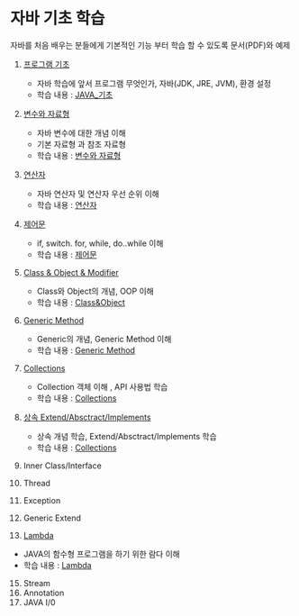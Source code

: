 # 자바 기초 학습
자바를 처음 배우는 분들에게 기본적인 기능 부터 학습 할 수 있도록 문서(PDF)와 예제

1. [프로그램 기초](https://github.com/hyomee/JAVA_EDU/tree/main/FirstJava)
   - 자바 학습에 앞서 프로그램 무엇인가, 자바(JDK, JRE, JVM), 환경 설정 
   - 학습 내용 : [JAVA_기초](https://github.com/hyomee/JAVA_EDU/blob/main/FirstJava/JAVA_기초.pdf)

2. [변수와 자료형](https://github.com/hyomee/JAVA_EDU/tree/main/Variable) 
   - 자바 변수에 대한 개념 이해 
   - 기본 자료형 과 참조 자료형 
   - 학습 내용 : [변수와 자료형](https://github.com/hyomee/JAVA_EDU/blob/main/Variable/JAVA_변수자료형.pdf)

3. [연산자](https://github.com/hyomee/JAVA_EDU/tree/main/Operator)
   - 자바 연산자 및 연산자 우선 순위 이해
   - 학습 내용 : [연산자](https://github.com/hyomee/JAVA_EDU/blob/main/Operator/JAVA_연산자.pdf)

4. [제어문](https://github.com/hyomee/JAVA_EDU/tree/main/Control)
   - if, switch. for, while, do..while 이해
   - 학습 내용 : [제어문](https://github.com/hyomee/JAVA_EDU/blob/main/Control/JAVA_제어.pdf)

5. [Class & Object & Modifier](https://github.com/hyomee/JAVA_EDU/tree/main/ClassObject)
   - Class와 Object의 개념, OOP 이해 
   - 학습 내용 : [Class&Object](https://github.com/hyomee/JAVA_EDU/blob/main/ClassObject/JAVA_Class.pdf)
   
6. [Generic Method](https://github.com/hyomee/JAVA_EDU/tree/main/genericMethod)
   - Generic의 개념, Generic Method 이해 
   - 학습 내용 : [Generic Method](https://github.com/hyomee/JAVA_EDU/blob/main/genericMethod/JAVA_Generic.pdf)
   
7. [Collections](https://github.com/hyomee/JAVA_EDU/tree/main/Collection)
   - Collection 객체 이해 , API 사용법 학습 
   - 학습 내용 : [Collections](https://github.com/hyomee/JAVA_EDU/blob/main/Collection/JAVA_Collection.pdf)

8. [상속 Extend/Absctract/Implements]()
   - 상속 개념 학습, Extend/Absctract/Implements 학습
   - 학습 내용 : [Collections](https://github.com/hyomee/JAVA_EDU/blob/main/Collection/JAVA_Collection.pdf)
   
9. Inner Class/Interface
10. Thread
12. Exception
13. Generic Extend
14. [Lambda](https://github.com/hyomee/JAVA_EDU/tree/main/L)
   - JAVA의 함수형 프로그램을 하기 위한 람다 이해
   - 학습 내용 : [Lambda](https://github.com/hyomee/JAVA_EDU/blob/main/L/JAVA_Lambda.pdf)
   
15. Stream
15. Annotation
17. JAVA I/0

